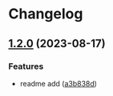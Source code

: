 # Changelog

## [1.2.0](https://github.com/livenessprobe/containers/compare/pg-v1.1.0...pg/v1.2.0) (2023-08-17)


### Features

* readme add ([a3b838d](https://github.com/livenessprobe/containers/commit/a3b838dae077dd63f2d41c622bb4b93154951ca3))
